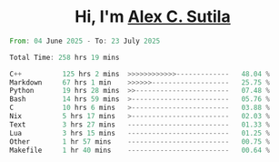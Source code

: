 <h1 align="center">Hi, I'm <a href="https://github.com/alexsutila" target="blank">Alex C. Sutila</a></h1>

<!--START_SECTION:waka-->

```rust
From: 04 June 2025 - To: 23 July 2025

Total Time: 258 hrs 19 mins

C++          125 hrs 2 mins  >>>>>>>>>>>>-------------   48.04 %
Markdown     67 hrs 1 min    >>>>>>-------------------   25.75 %
Python       19 hrs 28 mins  >>-----------------------   07.48 %
Bash         14 hrs 59 mins  >------------------------   05.76 %
C            10 hrs 6 mins   >------------------------   03.88 %
Nix          5 hrs 17 mins   >------------------------   02.03 %
Text         3 hrs 27 mins   -------------------------   01.33 %
Lua          3 hrs 15 mins   -------------------------   01.25 %
Other        1 hr 57 mins    -------------------------   00.75 %
Makefile     1 hr 40 mins    -------------------------   00.64 %
```

<!--END_SECTION:waka-->
